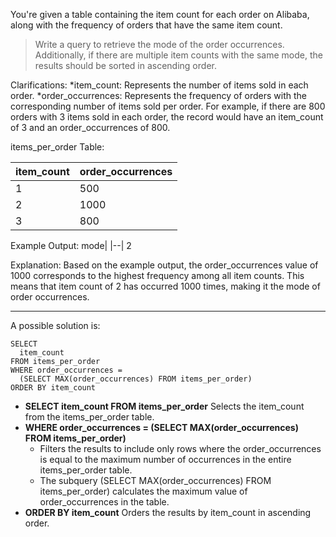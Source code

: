 You're given a table containing the item count for each order on Alibaba, along with the frequency of orders that have the same item count. 
>Write a query to retrieve the mode of the order occurrences. Additionally, if there are multiple item counts with the same mode, the results should be sorted in ascending order.

Clarifications:
*item_count: Represents the number of items sold in each order.
*order_occurrences: Represents the frequency of orders with the corresponding number of items sold per order.
For example, if there are 800 orders with 3 items sold in each order, the record would have an item_count of 3 and an order_occurrences of 800.

items_per_order Table:

|item_count	|order_occurrences|
|--|--|
1	|500
2	|1000
3	|800

Example Output:
mode|
|--|
2

Explanation:
Based on the example output, the order_occurrences value of 1000 corresponds to the highest frequency among all item counts. This means that item count of 2 has occurred 1000 times, making it the mode of order occurrences.

***


A possible solution is:
```
SELECT 
  item_count
FROM items_per_order
WHERE order_occurrences = 
  (SELECT MAX(order_occurrences) FROM items_per_order)
ORDER BY item_count
```


* **SELECT item_count FROM items_per_order**
Selects the item_count from the items_per_order table.
* **WHERE order_occurrences = (SELECT MAX(order_occurrences) FROM items_per_order)**
    * Filters the results to include only rows where the order_occurrences is equal to the maximum number of occurrences in the entire items_per_order table.
    * The subquery (SELECT MAX(order_occurrences) FROM items_per_order) calculates the maximum value of order_occurrences in the table.
* **ORDER BY item_count**
Orders the results by item_count in ascending order.